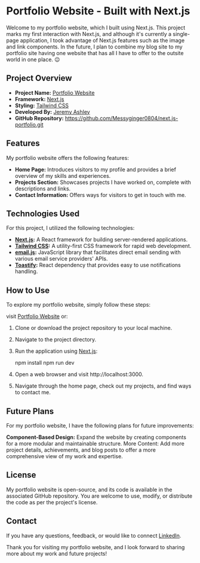 # Portfolio Website - Built with Next.js

Welcome to my portfolio website, which I built using Next.js. This project marks my first interaction with Next.js, and although it's currently a single-page application, I took advantage of Next.js features such as the image and link components. In the future, I plan to combine my blog site to my portfolio site having one website that has all I have to offer to the outsite world in one place. 😉

## Project Overview

- **Project Name:** [Portfolio Website](https://nextjs.org/)
- **Framework:** [Next.js](https://jcashleyportfolio.netlify.app/)
- **Styling:** [Tailwind CSS](https://tailwindcss.com/)
- **Developed By:** [Jeremy Ashley](https://www.linkedin.com/in/jeremy-ashley-webdev/)
- **GitHub Repository:** https://github.com/Messyginger0804/next.js-portfolio.git

## Features

My portfolio website offers the following features:

- **Home Page:** Introduces visitors to my profile and provides a brief overview of my skills and experiences.
- **Projects Section:** Showcases projects I have worked on, complete with descriptions and links.
- **Contact Information:** Offers ways for visitors to get in touch with me.

## Technologies Used

For this project, I utilized the following technologies:

- **[Next.js](http://nextjs.org):** A React framework for building server-rendered applications.
- **[Tailwind CSS](https://tailwindcss.com/):** A utility-first CSS framework for rapid web development.
- **[email.js](https://www.emailjs.com/):** JavaScript library that facilitates direct email sending with various email service providers' APIs.
- **[Toastify](https://github.com/fkhadra/react-toastify):** React dependency that provides easy to use notifications handling.

## How to Use

To explore my portfolio website, simply follow these steps:

visit [Portfolio Website](https://jcashleyportfolio.netlify.app/) or:

1. Clone or download the project repository to your local machine.

2. Navigate to the project directory.

3. Run the application using [Next.js](http://nextjs.org):

   npm install
   npm run dev


1. Open a web browser and visit http://localhost:3000.

2. Navigate through the home page, check out my projects, and find ways to contact me.

## Future Plans
For my portfolio website, I have the following plans for future improvements:

**Component-Based Design:** Expand the website by creating components for a more modular and maintainable structure.
More Content: Add more project details, achievements, and blog posts to offer a more comprehensive view of my work and expertise.
## License
My portfolio website is open-source, and its code is available in the associated GitHub repository. You are welcome to use, modify, or distribute the code as per the project's license.

## Contact
If you have any questions, feedback, or would like to connect [LinkedIn](https://www.linkedin.com/in/jeremy-ashley-webdev/).

Thank you for visiting my portfolio website, and I look forward to sharing more about my work and future projects!